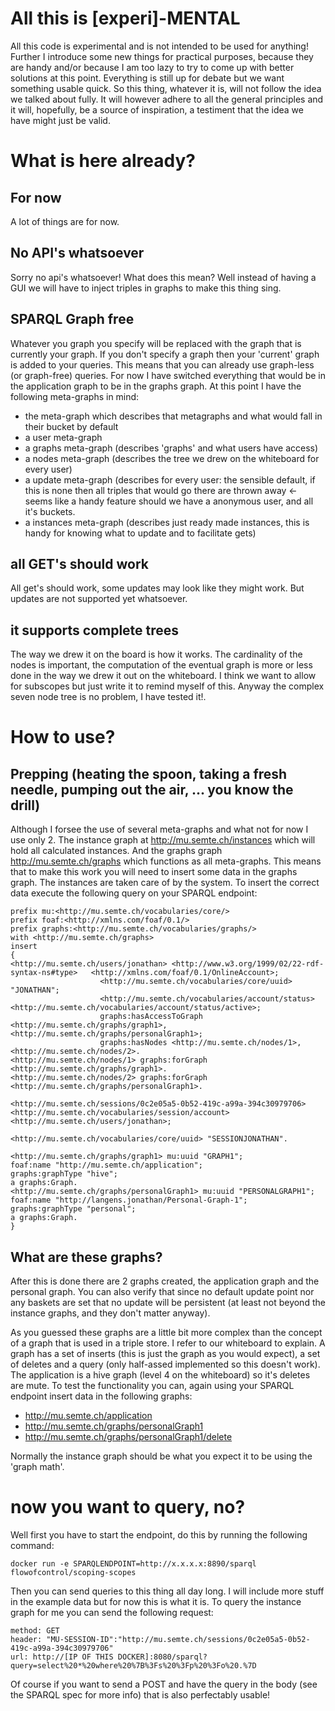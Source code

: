 # All this is [experi]-MENTAL

All this code is experimental and is not intended to be used for anything! Further I introduce some new things for practical purposes, because they are handy and/or because I am too lazy to try to come up with better solutions at this point. Everything is still up for debate but we want something usable quick. So this thing, whatever it is, will not follow the idea we talked about fully. It will however adhere to all the general principles and it will, hopefully, be a source of inspiration, a testiment that the idea we have might just be valid.

# What is here already?

## For now

A lot of things are for now.

## No API's whatsoever

Sorry no api's whatsoever! What does this mean? Well instead of having a GUI we will have to inject triples in graphs to make this thing sing.

## SPARQL Graph free

Whatever you graph you specify will be replaced with the graph that is currently your graph. If you don't specify a graph then your 'current' graph is added to your queries. This means that you can already use graph-less (or graph-free) queries. For now I have switched everything that would be in the application graph to be in the graphs graph. At this point I have the following meta-graphs in mind:
* the meta-graph which describes that metagraphs and what would fall in their bucket by default
* a user meta-graph
* a graphs meta-graph (describes 'graphs' and what users have access)
* a nodes meta-graph (describes the tree we drew on the whiteboard for every user)
* a update meta-graph (describes for every user: the sensible default, if this is none then all triples that would go there are thrown away <- seems like a handy feature should we have a anonymous user, and all it's buckets.
* a instances meta-graph (describes just ready made instances, this is handy for knowing what to update and to facilitate gets)

## all GET's should work

All get's should work, some updates may look like they might work. But updates are not supported yet whatsoever.

## it supports complete trees

The way we drew it on the board is how it works. The cardinality of the nodes is important, the computation of the eventual graph is more or less done in the way we drew it out on the whiteboard. I think we want to allow for subscopes but just write it to remind myself of this. Anyway the complex seven node tree is no problem, I have tested it!.

# How to use?

## Prepping (heating the spoon, taking a fresh needle, pumping out the air, ... you know the drill)

Although I forsee the use of several meta-graphs and what not for now I use only 2. The instance graph at <http://mu.semte.ch/instances> which will hold all calculated instances. And the graphs graph <http://mu.semte.ch/graphs> which functions as all meta-graphs. This means that to make this work you will need to insert some data in the graphs graph. The instances are taken care of by the system. To insert the correct data execute the following query on your SPARQL endpoint:
```
prefix mu:<http://mu.semte.ch/vocabularies/core/>
prefix foaf:<http://xmlns.com/foaf/0.1/>
prefix graphs:<http://mu.semte.ch/vocabularies/graphs/>
with <http://mu.semte.ch/graphs>
insert
{
<http://mu.semte.ch/users/jonathan> <http://www.w3.org/1999/02/22-rdf-syntax-ns#type>	<http://xmlns.com/foaf/0.1/OnlineAccount>;
				    <http://mu.semte.ch/vocabularies/core/uuid>	"JONATHAN";
				    <http://mu.semte.ch/vocabularies/account/status> <http://mu.semte.ch/vocabularies/account/status/active>;
				    graphs:hasAccessToGraph <http://mu.semte.ch/graphs/graph1>, <http://mu.semte.ch/graphs/personalGraph1>;
				    graphs:hasNodes <http://mu.semte.ch/nodes/1>, <http://mu.semte.ch/nodes/2>.
<http://mu.semte.ch/nodes/1> graphs:forGraph <http://mu.semte.ch/graphs/graph1>.
<http://mu.semte.ch/nodes/2> graphs:forGraph <http://mu.semte.ch/graphs/personalGraph1>.
				    
<http://mu.semte.ch/sessions/0c2e05a5-0b52-419c-a99a-394c30979706> <http://mu.semte.ch/vocabularies/session/account> <http://mu.semte.ch/users/jonathan>;
								     <http://mu.semte.ch/vocabularies/core/uuid> "SESSIONJONATHAN".

<http://mu.semte.ch/graphs/graph1> mu:uuid "GRAPH1";
foaf:name "http://mu.semte.ch/application";
graphs:graphType "hive";
a graphs:Graph.
<http://mu.semte.ch/graphs/personalGraph1> mu:uuid "PERSONALGRAPH1";
foaf:name "http://langens.jonathan/Personal-Graph-1";
graphs:graphType "personal";
a graphs:Graph.
}

```

## What are these graphs?

After this is done there are 2 graphs created, the application graph and the personal graph. You can also verify that since no default update point nor any baskets are set that no update will be persistent (at least not beyond the instance graphs, and they don't matter anyway).

As you guessed these graphs are a little bit more complex than the concept of a graph that is used in a triple store. I refer to our whiteboard to explain. A graph has a set of inserts (this is just the graph as you would expect), a set of deletes and a query (only half-assed implemented so this doesn't work). The application is a hive graph (level 4 on the whiteboard) so it's deletes are mute.
To test the functionality you can, again using your SPARQL endpoint insert data in the following graphs:
* <http://mu.semte.ch/application>
* <http://mu.semte.ch/graphs/personalGraph1>
* <http://mu.semte.ch/graphs/personalGraph1/delete>

Normally the instance graph should be what you expect it to be using the 'graph math'.

# now you want to query, no?

Well first you have to start the endpoint, do this by running the following command:
```
docker run -e SPARQLENDPOINT=http://x.x.x.x:8890/sparql flowofcontrol/scoping-scopes
```

Then you can send queries to this thing all day long. I will include more stuff in the example data but for now this is what it is. To query the instance graph for me you can send the following request:
```
method: GET
header: "MU-SESSION-ID":"http://mu.semte.ch/sessions/0c2e05a5-0b52-419c-a99a-394c30979706"
url: http://[IP OF THIS DOCKER]:8080/sparql?query=select%20*%20where%20%7B%3Fs%20%3Fp%20%3Fo%20.%7D
```

Of course if you want to send a POST and have the query in the body (see the SPARQL spec for more info) that is also perfectably usable!
